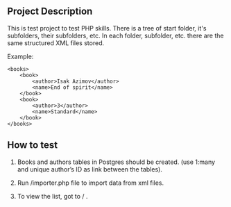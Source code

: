 ## Project Description

This is test project to test PHP skills. There is a tree of start folder, it's subfolders, their subfolders, etc. In each folder, subfolder, etc. there are the same structured XML files stored.

Example:

```
<books>
    <book>
        <author>Isak Azimov</author>
        <name>End of spirit</name>
    </book>
    <book>
        <author>3</author>
        <name>Standard</name>
    </book>
</books>
```

## How to test

1. Books and authors tables in Postgres should be created. (use 1:many and unique author’s ID as link between the tables).

2. Run /importer.php file to import data from xml files.

3. To view the list, got to / .
